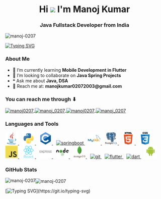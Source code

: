 
<h1 align="center">Hi <img src="https://emojis.slackmojis.com/emojis/images/1577305505/7373/hand_wave.gif?1577305505" width="50" /> I'm Manoj Kumar</h1>
<h3 align="center">Java Fullstack Developer from India</h3>

<p align="left">
    <img src="https://komarev.com/ghpvc/?username=manoj-0207&label=Profile%20views&color=0e75b6&style=flat" alt="manoj-0207" />
</p>

[![Typing SVG](https://readme-typing-svg.demolab.com?font=Fira+Code&weight=900&duration=2000&pause=1000&vCenter=true&width=435&lines=Welcome+to+my+Github+Profile+Coders+)](https://git.io/typing-svg)

<h3>About Me</h3>
<ul>
    <li>🌱 I’m currently learning <strong>Mobile Development in Flutter</strong></li>
    <li>💛 I’m looking to collaborate on <strong>Java Spring Projects</strong></li>
    <li> ❝ Ask me about <strong>Java, DSA</strong></li>
    <li>📧 Reach me at: <strong>manojkumar02072003@gmail.com</strong></li>
</ul>

<h3 align="left">You can reach me through ⬇</h3>
<p align="left">
    <a href="https://linkedin.com/in/manoj0207" target="blank">
        <img align="center" src="https://raw.githubusercontent.com/rahuldkjain/github-profile-readme-generator/master/src/images/icons/Social/linked-in-alt.svg" alt="manoj0207" height="30" width="40" />
    </a>
    <a href="https://www.leetcode.com/manoj_0207" target="blank">
        <img align="center" src="https://raw.githubusercontent.com/rahuldkjain/github-profile-readme-generator/master/src/images/icons/Social/leet-code.svg" alt="manoj_0207" height="30" width="40" />
    </a>
    <a href="https://auth.geeksforgeeks.org/user/manoj0207" target="blank">
        <img align="center" src="https://raw.githubusercontent.com/rahuldkjain/github-profile-readme-generator/master/src/images/icons/Social/geeks-for-geeks.svg" alt="manoj0207" height="30" width="40" />
    </a>
    <a href="https://www.codechef.com/users/manoj_0207" target="blank">
        <img align="center" src="https://cdn.jsdelivr.net/npm/simple-icons@3.1.0/icons/codechef.svg" alt="manoj_0207" height="30" width="40" />
    </a>
</p>

<h3>Languages and Tools</h3>
<p>
    <a href="https://www.java.com" target="_blank" rel="noreferrer" style="margin-right: 10px;">
        <img src="https://raw.githubusercontent.com/devicons/devicon/master/icons/java/java-original.svg" alt="java" width="40" height="40" />
    </a>
    <a href="https://www.python.org" target="_blank" rel="noreferrer" style="margin-right: 10px;">
        <img src="https://raw.githubusercontent.com/devicons/devicon/master/icons/python/python-original.svg" alt="python" width="40" height="40" />
    </a>
    <a href="https://www.cprogramming.com/" target="_blank" rel="noreferrer" style="margin-right: 10px;">
        <img src="https://raw.githubusercontent.com/devicons/devicon/master/icons/c/c-original.svg" alt="c" width="40" height="40" />
    </a>
    <a href="https://spring.io/" target="_blank" rel="noreferrer" style="margin-right: 10px;">
        <img src="https://www.vectorlogo.zone/logos/springio/springio-icon.svg" alt="springboot" width="40" height="40" />
    </a>
    <a href="https://www.mysql.com/" target="_blank" rel="noreferrer" style="margin-right: 10px;">
        <img src="https://raw.githubusercontent.com/devicons/devicon/master/icons/mysql/mysql-original-wordmark.svg" alt="mysql" width="40" height="40" />
    </a>
    <a href="https://www.postgresql.org" target="_blank" rel="noreferrer" style="margin-right: 10px;">
        <img src="https://raw.githubusercontent.com/devicons/devicon/master/icons/postgresql/postgresql-original-wordmark.svg" alt="postgresql" width="40" height="40" />
    </a>
    <a href="https://www.w3.org/html/" target="_blank" rel="noreferrer" style="margin-right: 10px;">
        <img src="https://raw.githubusercontent.com/devicons/devicon/master/icons/html5/html5-original-wordmark.svg" alt="html5" width="40" height="40" />
    </a>
    <a href="https://www.w3schools.com/css/" target="_blank" rel="noreferrer" style="margin-right: 10px;">
        <img src="https://raw.githubusercontent.com/devicons/devicon/master/icons/css3/css3-original-wordmark.svg" alt="css3" width="40" height="40" />
    </a>
    <a href="https://developer.mozilla.org/en-US/docs/Web/JavaScript" target="_blank" rel="noreferrer" style="margin-right: 10px;">
        <img src="https://raw.githubusercontent.com/devicons/devicon/master/icons/javascript/javascript-original.svg" alt="javascript" width="40" height="40" />
    </a>
    <a href="https://reactjs.org/" target="_blank" rel="noreferrer" style="margin-right: 10px;">
        <img src="https://raw.githubusercontent.com/devicons/devicon/master/icons/react/react-original-wordmark.svg" alt="react" width="40" height="40" />
    </a>
    <a href="https://expressjs.com" target="_blank" rel="noreferrer" style="margin-right: 10px;">
        <img src="https://raw.githubusercontent.com/devicons/devicon/master/icons/express/express-original-wordmark.svg" alt="express" width="40" height="40" />
    </a>
    <a href="https://nodejs.org" target="_blank" rel="noreferrer" style="margin-right: 10px;">
        <img src="https://raw.githubusercontent.com/devicons/devicon/master/icons/nodejs/nodejs-original-wordmark.svg" alt="nodejs" width="40" height="40" />
    </a>
    <a href="https://www.mongodb.com/" target="_blank" rel="noreferrer" style="margin-right: 10px;">
        <img src="https://raw.githubusercontent.com/devicons/devicon/master/icons/mongodb/mongodb-original-wordmark.svg" alt="mongodb" width="40" height="40" />
    </a>
    <a href="https://git-scm.com/" target="_blank" rel="noreferrer" style="margin-right: 10px;">
        <img src="https://www.vectorlogo.zone/logos/git-scm/git-scm-icon.svg" alt="git" width="40" height="40" />
    </a>
    <a href="https://flutter.dev" target="_blank" rel="noreferrer" style="margin-right: 10px;">
        <img src="https://www.vectorlogo.zone/logos/flutterio/flutterio-icon.svg" alt="flutter" width="40" height="40" />
    </a>
    <a href="https://dart.dev/" target="_blank" rel="noreferrer" style="margin-right: 10px;">
        <img src="https://www.vectorlogo.zone/logos/dartlang/dartlang-icon.svg" alt="dart" width="40" height="40" />
    </a>
    <a href="https://developer.android.com/" target="_blank" rel="noreferrer" style="margin-right: 10px;">
        <img src="https://raw.githubusercontent.com/devicons/devicon/master/icons/android/android-original-wordmark.svg" alt="android" width="40" height="40" />
    </a>
</p>


<h3>GitHub Stats</h3>
<p>
    <img align="left" src="https://github-readme-stats.vercel.app/api/top-langs?username=manoj-0207&show_icons=true&locale=en&layout=compact" alt="manoj-0207" />
</p>

<p>
    <img align="center" src="https://github-readme-stats.vercel.app/api?username=manoj-0207&show_icons=true&locale=en" alt="manoj-0207" />
</p>



[![Typing SVG](https://readme-typing-svg.demolab.com?font=Fira+Code&weight=900&size=26&duration=2000&pause=1000&color=F7BC04&center=true&vCenter=true&width=435&lines=Have+a+Nice+Day!)](https://git.io/typing-svg)
